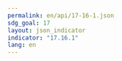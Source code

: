 ```yaml
---
permalink: en/api/17-16-1.json
sdg_goal: 17
layout: json_indicator
indicator: "17.16.1"
lang: en
---
```

